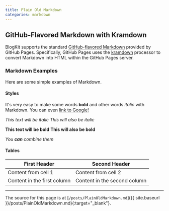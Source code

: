 ```yaml
---
title: Plain Old Markdown
categories: markdown
---
```


## GitHub-Flavored Markdown with Kramdown

BlogKit supports the standard [GitHub-flavored Markdown](https://help.github.com/articles/about-writing-and-formatting-on-github/) provided by GitHub Pages. Specifically, GitHub Pages uses the [kramdown](https://kramdown.gettalong.org/quickref.html) processor to convert Markdown into HTML within the GitHub Pages server.

### Markdown Examples

Here are some simple examples of Markdown.

#### Styles

It's very easy to make some words **bold** and other words *italic* with Markdown. You can even [link to Google!](http://google.com)

*This text will be italic*
_This will also be italic_

**This text will be bold**
__This will also be bold__

_You **can** combine them_

#### Tables

First Header | Second Header
------------ | -------------
Content from cell 1 | Content from cell 2
Content in the first column | Content in the second column

---

The source for this page is at [`/posts/PlainOldMarkdown.md`]({{ site.baseurl }}/posts/PlainOldMarkdown.md){:target="_blank"}.






